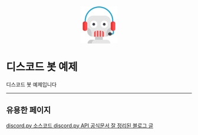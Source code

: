 <p align="center">
<img src="./img/support.png" width="20%" height="20%" alt="mainimg"></img>
</p>

디스코드 봇 예제
===

디스코드 봇 예제입니다
* * *

유용한 페이지
---
[discord.py 소스코드   ](https://github.com/Rapptz/discord.py) 
[discord.py API 공식문서   ](https://discordpy.readthedocs.io/en/latest/api.html) 
[잘 정리된 블로그 글   ](https://m.blog.naver.com/6116949/221901926848)


